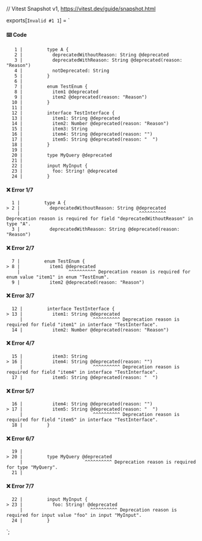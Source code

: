 // Vitest Snapshot v1, https://vitest.dev/guide/snapshot.html

exports[`Invalid #1 1`] = `
#### ⌨️ Code

       1 |         type A {
       2 |           deprecatedWithoutReason: String @deprecated
       3 |           deprecatedWithReason: String @deprecated(reason: "Reason")
       4 |           notDeprecated: String
       5 |         }
       6 |
       7 |         enum TestEnum {
       8 |           item1 @deprecated
       9 |           item2 @deprecated(reason: "Reason")
      10 |         }
      11 |
      12 |         interface TestInterface {
      13 |           item1: String @deprecated
      14 |           item2: Number @deprecated(reason: "Reason")
      15 |           item3: String
      16 |           item4: String @deprecated(reason: "")
      17 |           item5: String @deprecated(reason: "  ")
      18 |         }
      19 |
      20 |         type MyQuery @deprecated
      21 |
      22 |         input MyInput {
      23 |           foo: String! @deprecated
      24 |         }

#### ❌ Error 1/7

      1 |         type A {
    > 2 |           deprecatedWithoutReason: String @deprecated
        |                                            ^^^^^^^^^^ Deprecation reason is required for field "deprecatedWithoutReason" in type "A".
      3 |           deprecatedWithReason: String @deprecated(reason: "Reason")

#### ❌ Error 2/7

      7 |         enum TestEnum {
    > 8 |           item1 @deprecated
        |                  ^^^^^^^^^^ Deprecation reason is required for enum value "item1" in enum "TestEnum".
      9 |           item2 @deprecated(reason: "Reason")

#### ❌ Error 3/7

      12 |         interface TestInterface {
    > 13 |           item1: String @deprecated
         |                          ^^^^^^^^^^ Deprecation reason is required for field "item1" in interface "TestInterface".
      14 |           item2: Number @deprecated(reason: "Reason")

#### ❌ Error 4/7

      15 |           item3: String
    > 16 |           item4: String @deprecated(reason: "")
         |                          ^^^^^^^^^^ Deprecation reason is required for field "item4" in interface "TestInterface".
      17 |           item5: String @deprecated(reason: "  ")

#### ❌ Error 5/7

      16 |           item4: String @deprecated(reason: "")
    > 17 |           item5: String @deprecated(reason: "  ")
         |                          ^^^^^^^^^^ Deprecation reason is required for field "item5" in interface "TestInterface".
      18 |         }

#### ❌ Error 6/7

      19 |
    > 20 |         type MyQuery @deprecated
         |                       ^^^^^^^^^^ Deprecation reason is required for type "MyQuery".
      21 |

#### ❌ Error 7/7

      22 |         input MyInput {
    > 23 |           foo: String! @deprecated
         |                         ^^^^^^^^^^ Deprecation reason is required for input value "foo" in input "MyInput".
      24 |         }
`;
